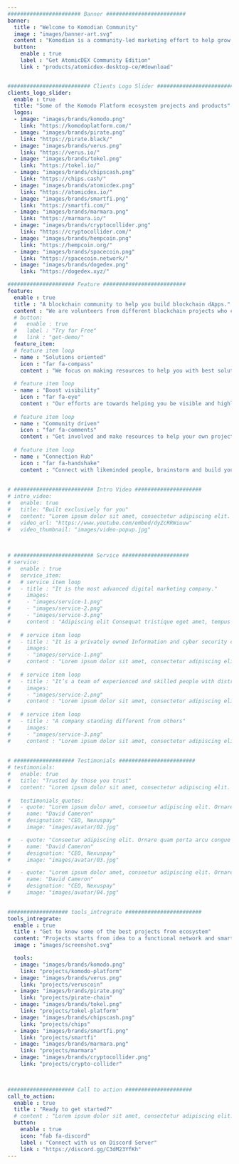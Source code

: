 ```yaml
---
####################### Banner #########################
banner:
  title : "Welcome to Komodian Community"
  image : "images/banner-art.svg"
  content : "Komodian is a community-led marketing effort to help grow Komodo Platform ecosystem projects. Members from each different independent communities can gather together at one hub like Komodian and share ideas and resources to help each other. We welcome all Komodo Platform ecosystem projects to join us."
  button:
    enable : true
    label : "Get AtomicDEX Community Edition"
    link : "products/atomicdex-desktop-ce/#download"


########################## Clients Logo Slider #########################
clients_logo_slider:
  enable : true
  title: "Some of the Komodo Platform ecosystem projects and products"
  logos:
  - image: "images/brands/komodo.png"
    link: "https://komodoplatform.com/"
  - image: "images/brands/pirate.png"
    link: "https://pirate.black/"
  - image: "images/brands/verus.png"
    link: "https://verus.io/"
  - image: "images/brands/tokel.png"
    link: "https://tokel.io/"
  - image: "images/brands/chipscash.png"
    link: "https://chips.cash/"
  - image: "images/brands/atomicdex.png"
    link: "https://atomicdex.io/"
  - image: "images/brands/smartfi.png"
    link: "https://smartfi.com/"
  - image: "images/brands/marmara.png"
    link: "https://marmara.io/"
  - image: "images/brands/cryptocollider.png"
    link: "https://cryptocollider.com/"
  - image: "images/brands/hempcoin.png"
    link: "https://hempcoin.org/"
  - image: "images/brands/spacecoin.png"
    link: "https://spacecoin.network/"
  - image: "images/brands/dogedex.png"
    link: "https://dogedex.xyz/"

##################### Feature ##########################
feature:
  enable : true
  title : "A blockchain community to help you build blockchain dApps."
  content : "We are volunteers from different blockchain projects who can share ideas and experience to guide you build your dApp ideas to reality."
  # button:
  #   enable : true
  #   label : "Try for Free"
  #   link : "get-demo/"
  feature_item:
  # feature item loop
  - name : "Solutions oriented"
    icon : "far fa-compass"
    content : "We focus on making resources to help you with best solutions to build your blockchain dApp."
    
  # feature item loop
  - name : "Boost visibility"
    icon : "far fa-eye"
    content : "Our efforts are towards helping you be visible and highlight what's unique about your dApps."
    
  # feature item loop
  - name : "Community driven"
    icon : "far fa-comments"
    content : "Get involved and make resources to help your own project and others in the Komodo Platform ecosystem."
    
  # feature item loop
  - name : "Connection Hub"
    icon : "far fa-handshake"
    content : "Connect with likeminded people, brainstorm and build your own team. There's always a need for talent."
      
      
# ######################### Intro Video #####################
# intro_video:
#   enable: true
#   title: "Built exclusively for you"
#   content: "Lorem ipsum dolor sit amet, consectetur adipiscing elit. Morbi egestas Werat viverra id et aliquet. vulputate egestas sollicitudin."
#   video_url: "https://www.youtube.com/embed/dyZcRRWiuuw"
#   video_thumbnail: "images/video-popup.jpg"

      
      
# ######################### Service #####################
# service:
#   enable : true
#   service_item:
#   # service item loop
#   - title : "It is the most advanced digital marketing company."
#     images:
#     - "images/service-1.png"
#     - "images/service-2.png"
#     - "images/service-3.png"
#     content : "Adipiscing elit Consequat tristique eget amet, tempus eu at consecttur. Leo facilisi nunc viverra tellus. Ac laoreet sit vel consquat. consectetur adipiscing elit. Consequat tristique eget amet, tempus eu at consecttur. Leo facilisi nunc viverra tellus. Ac laoreet sit vel consquat."
      
#   # service item loop
#   - title : "It is a privately owned Information and cyber security company"
#     images:
#     - "images/service-1.png"
#     content : "Lorem ipsum dolor sit amet, consectetur adipiscing elit. Consequat tristique eget amet, tempus eu at consecttur. Leo facilisi nunc viverra tellus. Ac laoreet sit vel consquat. consectetur adipiscing elit. Consequat tristique eget amet, tempus eu at consecttur. Leo facilisi nunc viverra tellus. Ac laoreet sit vel consquat."
      
#   # service item loop
#   - title : "It’s a team of experienced and skilled people with distributions"
#     images:
#     - "images/service-2.png"
#     content : "Lorem ipsum dolor sit amet, consectetur adipiscing elit. Consequat tristique eget amet, tempus eu at consecttur. Leo facilisi nunc viverra tellus. Ac laoreet sit vel consquat. consectetur adipiscing elit. Consequat tristique eget amet, tempus eu at consecttur. Leo facilisi nunc viverra tellus. Ac laoreet sit vel consquat."
      
#   # service item loop
#   - title : "A company standing different from others"
#     images:
#     - "images/service-3.png"
#     content : "Lorem ipsum dolor sit amet, consectetur adipiscing elit. Consequat tristique eget amet, tempus eu at consecttur. Leo facilisi nunc viverra tellus. Ac laoreet sit vel consquat. consectetur adipiscing elit. Consequat tristique eget amet, tempus eu at consecttur. Leo facilisi nunc viverra tellus. Ac laoreet sit vel consquat."
       
       
# ################### Testimonials ########################
# testimonials:
#   enable: true
#   title: "Trusted by those you trust"
#   content: "Lorem ipsum dolor sit amet, consectetur adipiscing elit. Morbi egestas Werat viverra id et aliquet. vulputate egestas sollicitudin."
  
#   testimonials_quotes:
#   - quote: "Lorem ipsum dolor amet, conseetur adipiscing elit. Ornare quam porta arcu congue felis volutpat. Vitae lectudbfs dolor faucibus"
#     name: "David Cameron"
#     designation: "CEO, Nexuspay"
#     image: "images/avatar/02.jpg"

#   - quote: "Conseetur adipiscing elit. Ornare quam porta arcu congue felis volutpat. Vitae lectudbfs pellentesque vitae dolor faucibus"
#     name: "David Cameron"
#     designation: "CEO, Nexuspay"
#     image: "images/avatar/03.jpg"

#   - quote: "Lorem ipsum dolor amet, conseetur adipiscing elit. Ornare quam porta arcu congue felis volutpat. Vitae lectudbfs pellentesque vitae dolor"
#     name: "David Cameron"
#     designation: "CEO, Nexuspay"
#     image: "images/avatar/04.jpg"
        

################### tools_intregrate ########################
tools_intregrate:
  enable : true
  title : "Get to know some of the best projects from ecosystem"
  content: "Projects starts from idea to a functional network and smart decentralised applications pretty quick in Komodo Platform ecosystem. Check out some of the best projects which evolved from Komodo Platform ecosystem."
  image : "images/screenshot.svg"

  tools:
  - image: "images/brands/komodo.png"
    link: "projects/komodo-platform"
  - image: "images/brands/verus.png"
    link: "projects/veruscoin"
  - image: "images/brands/pirate.png"
    link: "projects/pirate-chain"
  - image: "images/brands/tokel.png"
    link: "projects/tokel-platform"
  - image: "images/brands/chipscash.png"
    link: "projects/chips"
  - image: "images/brands/smartfi.png"
    link: "projects/smartfi"
  - image: "images/brands/marmara.png"
    link: "projects/marmara"
  - image: "images/brands/cryptocollider.png"
    link: "projects/crypto-collider"

  

##################### Call to action #####################
call_to_action:
  enable : true
  title : "Ready to get started?"
  # content : "Lorem ipsum dolor sit amet, consectetur adipiscing elit. Consequat eget amtempus eu at consecttur."
  button:
    enable : true
    icon: "fab fa-discord"
    label : "Connect with us on Discord Server"
    link : "https://discord.gg/C3dM23YfKh"
---
```

